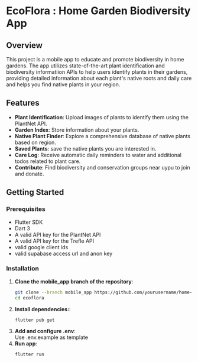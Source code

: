 # EcoFlora : Home Garden Biodiversity App

## Overview

This project is a mobile app to educate and promote biodiversity in home gardens. The app utilizes state-of-the-art plant identification and biodiversity informatiion APIs to help users identify plants in their gardens, providing detailed information about each plant's native roots and daily care and helps you find native plants in your region.

## Features

- **Plant Identification**: Upload images of plants to identify them using the PlantNet API.
- **Garden Index**: Store information about your plants.
- **Native Plant Finder**: Explore a comprehensive database of native plants based on region.
- **Saved Plants**: save the native plants you are interested in.
- **Care Log**: Receive automatic daily reminders to water and additional todos related to plant care.
- **Contribute**: Find biodiversity and conservation groups near uypu to join and donate.
## Getting Started

### Prerequisites

- Flutter SDK
- Dart 3
- A valid API key for the PlantNet API
- A valid API key for the Trefle API
- valid google client ids
- valid supabase access url and anon key

### Installation

1. **Clone the mobile_app branch of the repository**:
   ```bash
   git clone --branch mobile_app https://github.com/yourusername/home-garden-biodiversity.git
   cd ecoflora
   ```
2. **Install dependencies:**:
   ```bash
   flutter pub get
   ```
3. **Add and configure .env**:<br>
   Use .env.example as template
4. **Run app**:
   ```bash
   flutter run
   ```
